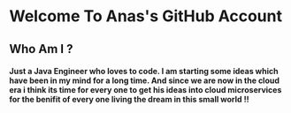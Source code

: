 # Welcome To Anas's GitHub Account

## Who Am I ?

#### Just a Java Engineer who loves to code. I am starting some ideas which have been in my mind for a long time. And since we are now in the cloud era i think its time for every one to get his ideas into cloud microservices for the benifit of every one living the dream in this small world !!
